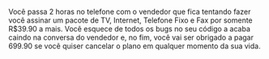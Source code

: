 Você passa 2 horas no telefone com o vendedor que fica tentando fazer você assinar um pacote de TV, Internet, Telefone Fixo e Fax por somente R$39.90 a mais.
Você esquece de todos os bugs no seu código a acaba caindo na conversa do vendedor e, no fim, você vai ser obrigado a pagar 699.90 se você quiser cancelar o plano em qualquer momento da sua vida.